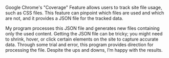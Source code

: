 Google Chrome's "Coverage" Feature allows users to track site file usage, such as CSS files. This feature can pinpoint which files are used and which are not, and it provides a JSON file for the tracked data.

My program processes this JSON file and generates new files containing only the used content. Getting the JSON file can be tricky; you might need to shrink, hover, or click certain elements on the site to capture accurate data. Through some trial and error, this program provides direction for processing the file. Despite the ups and downs, I’m happy with the results.
